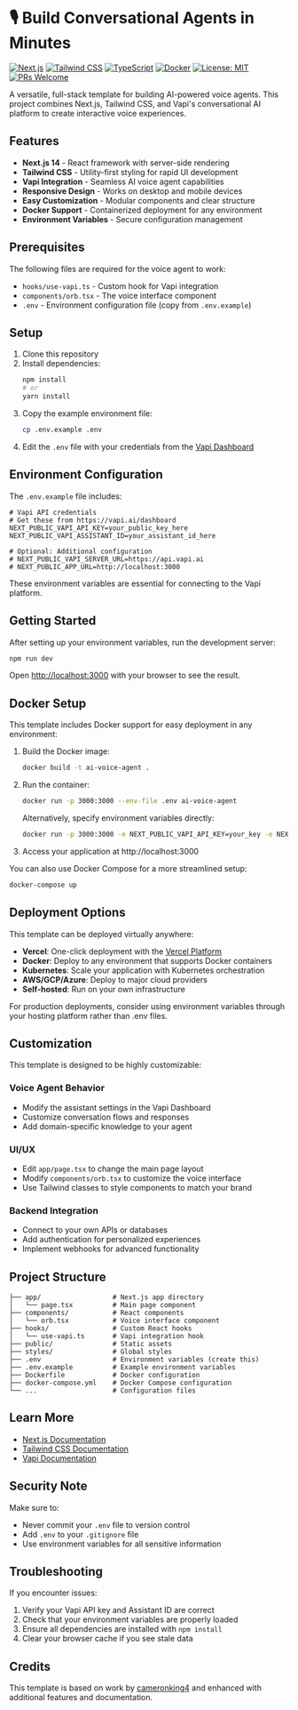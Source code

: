 # 🎙️ Build Conversational Agents in Minutes

[![Next.js](https://img.shields.io/badge/Next.js-14-black?style=flat-square&logo=next.js)](https://nextjs.org/)
[![Tailwind CSS](https://img.shields.io/badge/Tailwind_CSS-38B2AC?style=flat-square&logo=tailwind-css&logoColor=white)](https://tailwindcss.com/)
[![TypeScript](https://img.shields.io/badge/TypeScript-007ACC?style=flat-square&logo=typescript&logoColor=white)](https://www.typescriptlang.org/)
[![Docker](https://img.shields.io/badge/Docker-2496ED?style=flat-square&logo=docker&logoColor=white)](https://www.docker.com/)
[![License: MIT](https://img.shields.io/badge/License-MIT-yellow.svg?style=flat-square)](https://opensource.org/licenses/MIT)
[![PRs Welcome](https://img.shields.io/badge/PRs-welcome-brightgreen.svg?style=flat-square)](http://makeapullrequest.com)

A versatile, full-stack template for building AI-powered voice agents. This project combines Next.js, Tailwind CSS, and Vapi's conversational AI platform to create interactive voice experiences.

## Features

- **Next.js 14** - React framework with server-side rendering
- **Tailwind CSS** - Utility-first styling for rapid UI development
- **Vapi Integration** - Seamless AI voice agent capabilities
- **Responsive Design** - Works on desktop and mobile devices
- **Easy Customization** - Modular components and clear structure
- **Docker Support** - Containerized deployment for any environment
- **Environment Variables** - Secure configuration management

## Prerequisites

The following files are required for the voice agent to work:
- `hooks/use-vapi.ts` - Custom hook for Vapi integration
- `components/orb.tsx` - The voice interface component
- `.env` - Environment configuration file (copy from `.env.example`)

## Setup

1. Clone this repository
2. Install dependencies:
   ```bash
   npm install
   # or
   yarn install
   ```
3. Copy the example environment file:
   ```bash
   cp .env.example .env
   ```
4. Edit the `.env` file with your credentials from the [Vapi Dashboard](https://vapi.ai/dashboard)

## Environment Configuration

The `.env.example` file includes:

```
# Vapi API credentials
# Get these from https://vapi.ai/dashboard
NEXT_PUBLIC_VAPI_API_KEY=your_public_key_here
NEXT_PUBLIC_VAPI_ASSISTANT_ID=your_assistant_id_here

# Optional: Additional configuration
# NEXT_PUBLIC_VAPI_SERVER_URL=https://api.vapi.ai
# NEXT_PUBLIC_APP_URL=http://localhost:3000
```

These environment variables are essential for connecting to the Vapi platform.

## Getting Started

After setting up your environment variables, run the development server:

```bash
npm run dev
```

Open [http://localhost:3000](http://localhost:3000) with your browser to see the result.

## Docker Setup

This template includes Docker support for easy deployment in any environment:

1. Build the Docker image:
   ```bash
   docker build -t ai-voice-agent .
   ```

2. Run the container:
   ```bash
   docker run -p 3000:3000 --env-file .env ai-voice-agent
   ```

   Alternatively, specify environment variables directly:
   ```bash
   docker run -p 3000:3000 -e NEXT_PUBLIC_VAPI_API_KEY=your_key -e NEXT_PUBLIC_VAPI_ASSISTANT_ID=your_id ai-voice-agent
   ```

3. Access your application at http://localhost:3000

You can also use Docker Compose for a more streamlined setup:

```bash
docker-compose up
```

## Deployment Options

This template can be deployed virtually anywhere:

- **Vercel**: One-click deployment with the [Vercel Platform](https://vercel.com/new)
- **Docker**: Deploy to any environment that supports Docker containers
- **Kubernetes**: Scale your application with Kubernetes orchestration
- **AWS/GCP/Azure**: Deploy to major cloud providers
- **Self-hosted**: Run on your own infrastructure

For production deployments, consider using environment variables through your hosting platform rather than .env files.

## Customization

This template is designed to be highly customizable:

### Voice Agent Behavior
- Modify the assistant settings in the Vapi Dashboard
- Customize conversation flows and responses
- Add domain-specific knowledge to your agent

### UI/UX
- Edit `app/page.tsx` to change the main page layout
- Modify `components/orb.tsx` to customize the voice interface
- Use Tailwind classes to style components to match your brand

### Backend Integration
- Connect to your own APIs or databases
- Add authentication for personalized experiences
- Implement webhooks for advanced functionality

## Project Structure

```
├── app/                  # Next.js app directory
│   └── page.tsx          # Main page component
├── components/           # React components
│   └── orb.tsx           # Voice interface component
├── hooks/                # Custom React hooks
│   └── use-vapi.ts       # Vapi integration hook
├── public/               # Static assets
├── styles/               # Global styles
├── .env                  # Environment variables (create this)
├── .env.example          # Example environment variables
├── Dockerfile            # Docker configuration
├── docker-compose.yml    # Docker Compose configuration
└── ...                   # Configuration files
```

## Learn More

- [Next.js Documentation](https://nextjs.org/docs)
- [Tailwind CSS Documentation](https://tailwindcss.com/docs)
- [Vapi Documentation](https://docs.vapi.ai/)

## Security Note

Make sure to:
- Never commit your `.env` file to version control
- Add `.env` to your `.gitignore` file
- Use environment variables for all sensitive information

## Troubleshooting

If you encounter issues:

1. Verify your Vapi API key and Assistant ID are correct
2. Check that your environment variables are properly loaded
3. Ensure all dependencies are installed with `npm install`
4. Clear your browser cache if you see stale data

## Credits

This template is based on work by [cameronking4](https://github.com/cameronking4) and enhanced with additional features and documentation.
